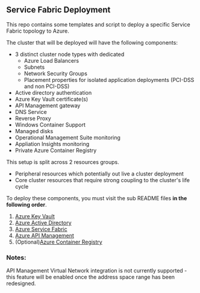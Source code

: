 ## Service Fabric Deployment
This repo contains some templates and script to deploy a specific Service Fabric topology to Azure.

The cluster that will be deployed will have the following components:
* 3 distinct cluster node types with dedicated
    * Azure Load Balancers
    * Subnets
    * Network Security Groups
    * Placement properties for isolated application deployments (PCI-DSS and non PCI-DSS)
* Active directory authentication
* Azure Key Vault certificate(s)
* API Management gateway
* DNS Service
* Reverse Proxy
* Windows Container Support
* Managed disks
* Operational Management Suite monitoring
* Appliation Insights monitoring
* Private Azure Container Registry

This setup is split across 2 resources groups.
* Peripheral resources which potentially out live a cluster deployment
* Core cluster resources that require strong coupling to the cluster's life cycle

To deploy these components, you must visit the sub README files **in the following order**.

1. [Azure Key Vault](scripts/key-vault/README.md)
2. [Azure Active Directory](scripts/active-directory/README.md)
3. [Azure Service Fabric](scripts/service-fabric/README.md)
4. [Azure API Management](scripts/api-management/README.md)
5. (Optional)[Azure Container Registry](scripts/container-registry/README.md)

### Notes:
API Management Virtual Network integration is not currently supported - this feature will be enabled once the address space range has been redesigned.
